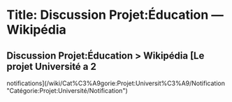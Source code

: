# Title: Discussion Projet:Éducation — Wikipédia

## Discussion Projet:Éducation > Wikipédia [Le projet Université a 2
notifications](/wiki/Cat%C3%A9gorie:Projet:Universit%C3%A9/Notification
"Catégorie:Projet:Université/Notification")
[](//fr.wikipedia.org/wiki/Cat%C3%A9gorie:Projet:Universit%C3%A9/Notification)

